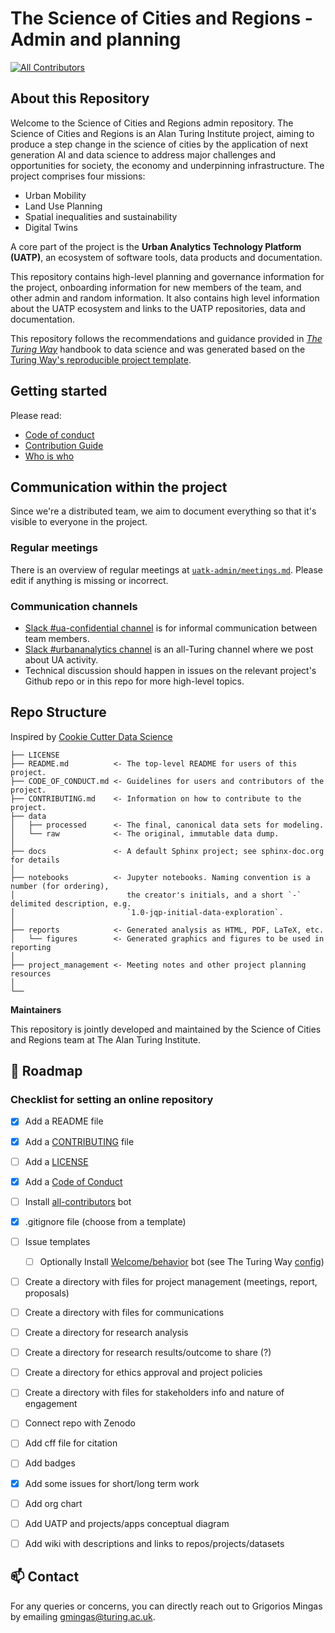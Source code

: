 # The Science of Cities and Regions - Admin and planning
<!-- ALL-CONTRIBUTORS-BADGE:START - Do not remove or modify this section -->
[![All Contributors](https://img.shields.io/badge/all_contributors-6-orange.svg?style=flat-square)](#contributors-)
<!-- ALL-CONTRIBUTORS-BADGE:END -->

## About this Repository

Welcome to the Science of Cities and Regions admin repository. The Science of Cities and Regions is an Alan Turing Institute project, aiming to produce a step change in the science of cities by the application of next generation AI and data science to address major challenges and opportunities for society, the economy and underpinning infrastructure. The project comprises four missions:
- Urban Mobility
- Land Use Planning
- Spatial inequalities and sustainability
- Digital Twins

A core part of the project is the **Urban Analytics Technology Platform (UATP)**, an ecosystem of software tools, data products and documentation.

This repository contains high-level planning and governance information for the project, onboarding information for new members of the team, and other admin and random information. It also contains high level information about the UATP ecosystem and links to the UATP repositories, data and documentation.

This repository follows the recommendations and guidance provided in *[The Turing Way](https://the-turing-way.netlify.app/welcome)* handbook to data science and was generated based on the [Turing Way's reproducible project template](https://github.com/alan-turing-institute/reproducible-project-template).

## Getting started

Please read:
- [Code of conduct](CODE_OF_CONDUCT.md) 
- [Contribution Guide](CONTRIBUTING.md)
- [Who is who](who-is-who.md)

## Communication within the project

Since we're a distributed team, we aim to document everything so that it's visible to everyone in the project. 

### Regular meetings

There is an overview of regular meetings at [`uatk-admin/meetings.md`](https://github.com/alan-turing-institute/uatk-admin/blob/main/meetings.md). Please edit if anything is missing or incorrect.

### Communication channels

- [Slack #ua-confidential channel](https://join.slack.com/share/enQtNDg3Nzc4MTI0MTIwMS0wYzhiOTdjOGRlODE2MmNjYzA3YmM2ZDBmZDQ3OTI2MzJkYjE3MGE0YWMzY2U5MWZiNDk3NjdiYmU2ZGJkZGE4) is for informal communication between team members.
- [Slack #urbananalytics channel](https://join.slack.com/share/enQtNDg2NTAzOTYwMTY2Ny1mNmFhNjNlMjk0OTZkNTYxNWExMWE1NDU2ZmEwNjYzYmVmMzAyMWQxYmRkNWMyOTA2NTg0NWM2ZjA1NTNlNmYy) is an all-Turing channel where we post about UA activity.
- Technical discussion should happen in issues on the relevant project's Github repo or in this repo for more high-level topics.

## Repo Structure

Inspired by [Cookie Cutter Data Science](https://github.com/drivendata/cookiecutter-data-science)

```
├── LICENSE
├── README.md          <- The top-level README for users of this project.
├── CODE_OF_CONDUCT.md <- Guidelines for users and contributors of the project.
├── CONTRIBUTING.md    <- Information on how to contribute to the project.
├── data
│   ├── processed      <- The final, canonical data sets for modeling.
│   └── raw            <- The original, immutable data dump.
│
├── docs               <- A default Sphinx project; see sphinx-doc.org for details
│
├── notebooks          <- Jupyter notebooks. Naming convention is a number (for ordering),
│                         the creator's initials, and a short `-` delimited description, e.g.
│                         `1.0-jqp-initial-data-exploration`.
│
├── reports            <- Generated analysis as HTML, PDF, LaTeX, etc.
│   └── figures        <- Generated graphics and figures to be used in reporting
│
├── project_management <- Meeting notes and other project planning resources
│
└──
```

**Maintainers**

This repository is jointly developed and maintained by the Science of Cities and Regions team at The Alan Turing Institute.

🎯 Roadmap
---

### Checklist for setting an online repository 

- [x] Add a README file
- [x] Add a [CONTRIBUTING](CONTRIBUTING.md) file
- [ ] Add a [LICENSE](LICENSE.md)
- [x] Add a [Code of Conduct](CODE_OF_CONDUCT.md)
- [ ] Install [all-contributors](https://allcontributors.org/) bot
- [x] .gitignore file (choose from a template)
- [ ] Issue templates
    - [ ] Optionally Install [Welcome/behavior](https://github.com/behaviorbot/welcome) bot (see The Turing Way [config](https://github.com/alan-turing-institute/the-turing-way/blob/main/.github/config.yml))
- [ ] Create a directory with files for project management (meetings, report, proposals)
- [ ] Create a directory with files for communications
- [ ] Create a directory for research analysis
- [ ] Create a directory for research results/outcome to share (?)
- [ ] Create a directory for ethics approval and project policies
- [ ] Create a directory with files for stakeholders info and nature of engagement
- [ ] Connect repo with Zenodo
- [ ] Add cff file for citation
- [ ] Add badges
- [x] Add some issues for short/long term work
- [ ] Add org chart
- [ ] Add UATP and projects/apps conceptual diagram
- [ ] Add wiki with descriptions and links to repos/projects/datasets


📫 Contact
---

For any queries or concerns, you can directly reach out to Grigorios Mingas by emailing [gmingas@turing.ac.uk](mailto:gmingas@turing.ac.uk).
